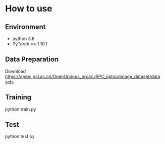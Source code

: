 How to use
===
Environment
-------
* python 3.8
* PyTorch == 1.10.1

Data Preparation
-------
Download https://openi.pcl.ac.cn/OpenOrcinus_orca/URPC_opticalimage_dataset/datasets

Training
-------
 python train.py

Test
-------
python test.py
